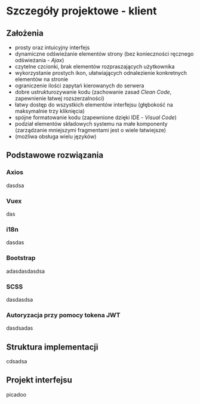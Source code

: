 # Szczegóły projektowe - klient
## Założenia
* prosty oraz intuicyjny interfejs
* dynamiczne odświeżanie elementów strony (bez konieczności ręcznego odświeżania - *Ajax*)
* czytelne czcionki, brak elementów rozpraszających użytkownika
* wykorzystanie prostych ikon, ułatwiających odnalezienie konkretnych elementów na stronie
* ograniczenie ilości zapytań kierowanych do serwera
* dobre ustrukturozywanie kodu (zachowanie zasad *Clean Code*, zapewnienie łatwej rozszerzalności)
* łatwy dostęp do wszystkich elementów interfejsu (głębokość na maksymalnie trzy kliknięcia)
* spójne formatowanie kodu (zapewnione dzięki IDE - *Visual Code*)
* podział elementów składowych systemu na małe komponenty (zarządzanie mniejszymi fragmentami jest o wiele łatwiejsze)
* (możliwa obsługa wielu języków)

## Podstawowe rozwiązania
### Axios
dasdsa

### Vuex
das

### i18n
dasdas

### Bootstrap
adasdasdasdsa

### SCSS
dasdasdsa

### Autoryzacja przy pomocy tokena JWT
dasdsadas

## Struktura implementacji
cdsadsa

## Projekt interfejsu
picadoo
